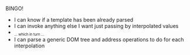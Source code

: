 BINGO!

<ul>
  <li class="fragment fade-in">I can know if a template has been already parsed</li>
  <li class="fragment fade-in">I can invoke anything else I want just passing by interpolated values</li>
  <li class="fragment fade-in"><sub><small>... which in turn ...</small></sub></li>
  <li class="fragment fade-in">I can parse a generic DOM tree and address operations to do for each interpolation</li>
</ul>
